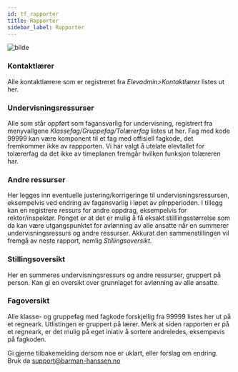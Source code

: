 ```yaml
---
id: tf_rapporter
title: Rapporter
sidebar_label: Rapporter
---
```

![bilde](https://user-images.githubusercontent.com/80097133/195299852-22dfc189-722e-47ce-bb9d-49abaf0cbdc3.png)

### Kontaktlærer
Alle kontaktlærere som er registreret fra _Elevadmin>Kontaktlærer_ listes ut her.

### Undervisningsressurser
Alle som står oppført som fagansvarlig for undervisning, registrert fra menyvallgene _Klassefag/Gruppefag/Tolærerfag_ listes ut her. 
Fag med kode 99999 kan være komponent til et fag med offisiell fagkode, det fremkommer ikke av rappporten.
Vi har valgt å utelate elevtallet for tolærerfag da det ikke av timeplanen fremgår hvilken funksjon tolæreren har.

### Andre ressurser
Her legges inn eventuelle justering/korrigeringe til undervisningsressursen, eksempelvis ved endring av fagansvarlig i løpet av plnpperioden. I tillegg kan en registrere ressurs for andre oppdrag, eksempelvis for rektor/inspektør. Ponget er at det er mulig å få eksakt stilllingsstørrelse som da kan være utgangspunktet for avlønning av alle ansatte når en summerer undervisningsressurs og andre ressurser. Akkurat den sammenstillingen vil fremgå av neste rapport, nemlig _Stillingsoversikt_.

### Stillingsoversikt
Her en summeres undervisningsressurs og andre ressurser, gruppert på person. Kan gi en oversikt over grunnlaget for avlønning av alle ansatte.

### Fagoversikt
Alle klasse- og gruppefag med fagkode forskjellig fra 99999 listes her ut på et regneark. Utlistingen er gruppert på lærer. Merk at siden rapporten er på et regneark, er det mulig på eget iniativ å sortere andreledes, eksempevis på fagkoden.



Gi gjerne tilbakemelding dersom noe er uklart, eller forslag om endring. Bruk da support@barman-hanssen.no

